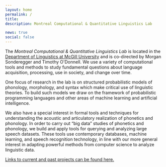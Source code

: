 ```yaml
---
layout: home
permalink: /
title:
description: Montreal Computational & Quantitative Linguistics Lab

news: true
social: false
---
```


The *Montreal Computational & Quantitative Linguistics Lab* is located in the [Department of Linguistics at McGill University](https://mcgill.ca/linguistics) and is co-directed by Morgan Sonderegger and Timothy O'Donnell. We use a variety of computational tools and methods to study fundamental questions about language acquisition, processing, use in society, and change over time.

One focus of research in the lab is on structured probabilistic models of phonology, morphology, and syntax which make critical use of linguistic theories. To build such models we draw on the framework of probabilistic programming languages and other areas of machine learning and artificial intelligence.

We also have a special interest in formal tools and techniques for understanding the acoustic and articulatory realization of phonetics and phonology. In order to carry out “big data” studies of phonetics and phonology, we build and apply tools for querying and analyzing large speech datasets. These tools use contemporary databases, machine learning, and speech recognition technology, in line with our more general interest in adapting powerful methods from computer science to analyze linguistic data.

[Links to current and past projects can be found here.](Resources)
